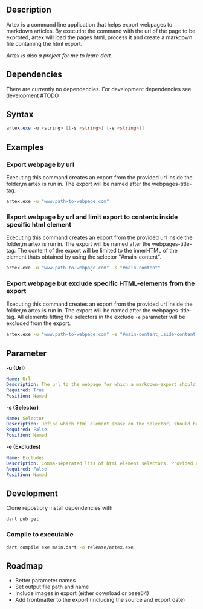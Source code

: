 ## Description
Artex is a command line application that helps export webpages to markdown articles. 
By executint the command with the url of the page to be exproted, artex will load the pages html, process it and create a markdown file containing the html export.

_Artex is also a project for me to learn dart._

## Dependencies
There are currently no dependencies.
For development dependencies see development #TODO 

## Syntax
```powershell
artex.exe -u <string> [[-s <string>] [-e <string>]]
```

## Examples

### Export webpage by url
Executing this command creates an export from the provided url inside the folder,m artex is run in.
The export will be named after the webpages-title-tag.

```bash
artex.exe -u "www.path-to-webpage.com"
```

### Export webpage by url and limit export to contents inside specific html element
Executing this command creates an export from the provided url inside the folder,m artex is run in.
The export will be named after the webpages-title-tag.
The content of the export will be limited to the innerHTML of the element thats obtained by using the selector "#main-content".

```bash
artex.exe -u "www.path-to-webpage.com" -s "#main-content"
```

### Export webpage but exclude specific HTML-elements from the export
Executing this command creates an export from the provided url inside the folder,m artex is run in.
The export will be named after the webpages-title-tag.
All elements fitting the selectors in the exclude `-e` parameter will be excluded from the export.

```bash
artex.exe -u "www.path-to-webpage.com" -e "#main-content,.side-content,.footer"
```

## Parameter

**-u (Url)**
```yaml
Name: Url
Description: The url to the webpage for which a markdown-export should be created
Required: True
Position: Named
```

**-s (Selector)**
```yaml
Name: Selector
Description: Define which html element (base on the selector) should be the exports root.
Required: False
Position: Named
```

**-e (Excludes)**
```yaml
Name: Excludes
Description: Comma-separated lits of html element selectors. Provided element will be excluded from export
Required: False
Position: Named
```

## Development

Clone repostiory
install dependencies with 

```bash
dart pub get
```

### Compile to executable

```bash
dart compile exe main.dart -o release/artex.exe
```

## Roadmap

+ Better parameter names
+ Set output file path and name
+ Include images in export (either download or base64)
+ Add frontmatter to the export (including the source and export date)